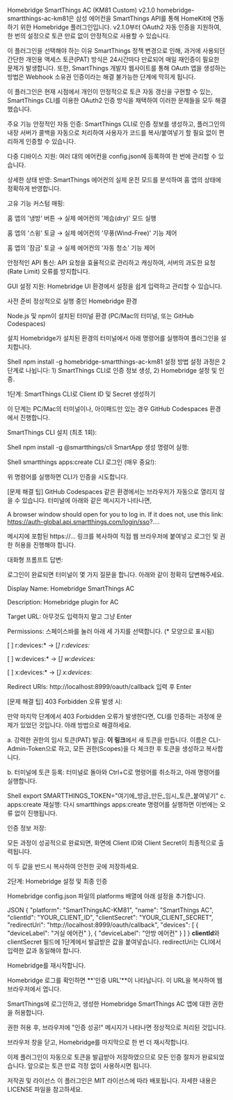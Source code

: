 Homebridge SmartThings AC (KM81 Custom) v2.1.0
homebridge-smartthings-ac-km81은 삼성 에어컨을 SmartThings API를 통해 HomeKit에 연동하기 위한 Homebridge 플러그인입니다. v2.1.0부터 OAuth2 자동 인증을 지원하여, 한 번의 설정으로 토큰 만료 없이 안정적으로 사용할 수 있습니다.

이 플러그인을 선택해야 하는 이유
SmartThings 정책 변경으로 인해, 과거에 사용되던 간단한 개인용 액세스 토큰(PAT) 방식은 24시간마다 만료되어 매일 재인증이 필요한 문제가 발생합니다. 또한, SmartThings 개발자 웹사이트를 통해 OAuth 앱을 생성하는 방법은 Webhook 소유권 인증이라는 해결 불가능한 단계에 막히게 됩니다.

이 플러그인은 현재 시점에서 개인이 안정적으로 토큰 자동 갱신을 구현할 수 있는, SmartThings CLI를 이용한 OAuth2 인증 방식을 채택하여 이러한 문제들을 모두 해결했습니다.

주요 기능
안정적인 자동 인증: SmartThings CLI로 인증 정보를 생성하고, 플러그인의 내장 서버가 콜백을 자동으로 처리하여 사용자가 코드를 복사/붙여넣기 할 필요 없이 편리하게 인증할 수 있습니다.

다중 디바이스 지원: 여러 대의 에어컨을 config.json에 등록하여 한 번에 관리할 수 있습니다.

상세한 상태 반영: SmartThings 에어컨의 실제 운전 모드를 분석하여 홈 앱의 상태에 정확하게 반영합니다.

고유 기능 커스텀 매핑:

홈 앱의 '냉방' 버튼 → 실제 에어컨의 '제습(dry)' 모드 실행

홈 앱의 '스윙' 토글 → 실제 에어컨의 '무풍(Wind-Free)' 기능 제어

홈 앱의 '잠금' 토글 → 실제 에어컨의 '자동 청소' 기능 제어

안정적인 API 통신: API 요청을 효율적으로 관리하고 캐싱하여, 서버의 과도한 요청(Rate Limit) 오류를 방지합니다.

GUI 설정 지원: Homebridge UI 환경에서 설정을 쉽게 입력하고 관리할 수 있습니다.

사전 준비
정상적으로 실행 중인 Homebridge 환경

Node.js 및 npm이 설치된 터미널 환경 (PC/Mac의 터미널, 또는 GitHub Codespaces)

설치
Homebridge가 설치된 환경의 터미널에서 아래 명령어를 실행하여 플러그인을 설치합니다.

Shell
npm install -g homebridge-smartthings-ac-km81
설정 방법
설정 과정은 2단계로 나뉩니다: 1) SmartThings CLI로 인증 정보 생성, 2) Homebridge 설정 및 인증.

1단계: SmartThings CLI로 Client ID 및 Secret 생성하기

이 단계는 PC/Mac의 터미널이나, 아이패드만 있는 경우 GitHub Codespaces 환경에서 진행합니다.

SmartThings CLI 설치 (최초 1회):

Shell
npm install -g @smartthings/cli
SmartApp 생성 명령어 실행:

Shell
smartthings apps:create
CLI 로그인 (매우 중요!):

위 명령어를 실행하면 CLI가 인증을 시도합니다.

[문제 해결 팁] GitHub Codespaces 같은 환경에서는 브라우저가 자동으로 열리지 않을 수 있습니다. 터미널에 아래와 같은 메시지가 나타나면,

A browser window should open for you to log in. If it does not, use this link:
https://auth-global.api.smartthings.com/login/sso?....

메시지에 포함된 https://... 링크를 복사하여 직접 웹 브라우저에 붙여넣고 로그인 및 권한 허용을 진행해야 합니다.

대화형 프롬프트 답변:

로그인이 완료되면 터미널이 몇 가지 질문을 합니다. 아래와 같이 정확히 답변해주세요.

Display Name: Homebridge SmartThings AC

Description: Homebridge plugin for AC

Target URL: 아무것도 입력하지 말고 그냥 Enter

Permissions: 스페이스바를 눌러 아래 세 가지를 선택합니다. (* 모양으로 표시됨)

[ ] r:devices:* → [*] r:devices:*

[ ] w:devices:* → [*] w:devices:*

[ ] x:devices:* → [*] x:devices:*

Redirect URIs: http://localhost:8999/oauth/callback 입력 후 Enter

[문제 해결 팁] 403 Forbidden 오류 발생 시:

만약 마지막 단계에서 403 Forbidden 오류가 발생한다면, CLI를 인증하는 과정에 문제가 있었던 것입니다. 아래 방법으로 해결하세요.

a. 강력한 권한의 임시 토큰(PAT) 발급: **이 링크**에서 새 토큰을 만듭니다. 이름은 CLI-Admin-Token으로 하고, 모든 권한(Scopes)을 다 체크한 후 토큰을 생성하고 복사합니다.

b. 터미널에 토큰 등록: 터미널로 돌아와 Ctrl+C로 명령어를 취소하고, 아래 명령어를 실행합니다.

Shell
export SMARTTHINGS_TOKEN="여기에_방금_만든_임시_토큰_붙여넣기"
c. apps:create 재실행: 다시 smartthings apps:create 명령어를 실행하면 이번에는 오류 없이 진행됩니다.

인증 정보 저장:

모든 과정이 성공적으로 완료되면, 화면에 Client ID와 Client Secret이 최종적으로 출력됩니다.

이 두 값을 반드시 복사하여 안전한 곳에 저장하세요.

2단계: Homebridge 설정 및 최종 인증

Homebridge config.json 파일의 platforms 배열에 아래 설정을 추가합니다.

JSON
{
  "platform": "SmartThingsAC-KM81",
  "name": "SmartThings AC",
  "clientId": "YOUR_CLIENT_ID",
  "clientSecret": "YOUR_CLIENT_SECRET",
  "redirectUri": "http://localhost:8999/oauth/callback",
  "devices": [
    {
      "deviceLabel": "거실 에어컨"
    },
    {
      "deviceLabel": "안방 에어컨"
    }
  ]
}
**clientId**와 clientSecret 필드에 1단계에서 발급받은 값을 붙여넣습니다. redirectUri는 CLI에서 입력한 값과 동일해야 합니다.

Homebridge를 재시작합니다.

Homebridge 로그를 확인하면 **'인증 URL'**이 나타납니다. 이 URL을 복사하여 웹 브라우저에서 엽니다.

SmartThings에 로그인하고, 생성한 Homebridge SmartThings AC 앱에 대한 권한을 허용합니다.

권한 허용 후, 브라우저에 "인증 성공!" 메시지가 나타나면 정상적으로 처리된 것입니다.

브라우저 창을 닫고, Homebridge를 마지막으로 한 번 더 재시작합니다.

이제 플러그인이 자동으로 토큰을 발급받아 저장하였으므로 모든 인증 절차가 완료되었습니다. 앞으로는 토큰 만료 걱정 없이 사용하시면 됩니다.

저작권 및 라이선스
이 플러그인은 MIT 라이선스에 따라 배포됩니다. 자세한 내용은 LICENSE 파일을 참고하세요.
